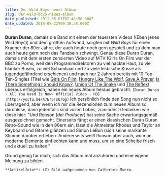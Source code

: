 ```yaml
---
title: Der Wild Boys neues Album
slug: der-wild-boys-neues-album
date_published: 2011-05-01T07:48:58.000Z
date_updated: 2018-08-22T09:38:38.000Z
---
```


**Duran Duran**, damals die Band mit einem der teuersten Videos ((Eben jenes Wild Boys)) und dem größten Aufwand, sorgten mit *Wild Boys* für einen Kracher der 80er Jahre, der auch heute noch gern gespielt und zu dem man auch heute gern noch das Tanzbein schwingt. Genau diese Duran Duran, damals mit dem ersten zensierten Video auf MTV (Girls On Film war der BBC zu Porno, weil den Programmdirektoren zu viel nackte Haut, zu viel blanker Busen, zu viel Schamhaar und zu viele lesbische Küsse als jugendgefährdend erschienen) und nach nur 2 Jahren bereits mit 10 Top-Ten-Singles (Titel wie [Girls On Film](http://www.youtube.com/watch?v=gudEttJlw3s), [Hungry Like The Wolf](http://www.youtube.com/watch?v=___KbZneQ1s), [Save A Prayer](http://www.youtube.com/watch?v=ZYp1i4FzgiU), [Is There Something I Should Know?](http://www.youtube.com/watch?v=cB-Crjeqa5M), [Union Of The Snake](http://www.youtube.com/watch?v=8tL5_W2Fkj0) und [The Reflex](http://www.youtube.com/watch?v=qhQNz2AszDI)) überaus erfolgreich, haben ein neues Album heraus gebracht.
`[Duran Duran - All You Need Is Now- Official Video - HD](http://youtu.be/A7Er5TsQrGg)`
Ich persönlich finde den Song nun nicht so überragend, aber wenn ich mir die Rezensionen zum neuen Album so durchlese, dann jedenfalls sind vollen Lobes, zumindest Gedanken wie diese hier: "Und Ronson [*der Producer*] hat seine Sache erwartungsgemäß ausgezeichnet gemacht. Einerseits fängt er einen klassischen Duran Duran Retro-Sound wie in den 80ern ein, lässt die Altmeister Rhodes und Taylor an Keyboard und Gitarre glänzen und Simon LeBon (sic!) seine markante Stimme darüber erheben. Andererseits weiß Ronson aber auch, wo man moderne Elemente einflechten kann und muss, um so eine Scheibe frisch und aktuell zu halten."

Grund genug für mich, sich das Album mal anzuhören und eine eigene Meinung zu bilden.

`**Artikelfoto**: (C) Bild aufgenommen von Catherine Munro.`
